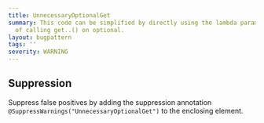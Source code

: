 ```yaml
---
title: UnnecessaryOptionalGet
summary: This code can be simplified by directly using the lambda parameters instead
  of calling get..() on optional.
layout: bugpattern
tags: ''
severity: WARNING
---
```


<!--
*** AUTO-GENERATED, DO NOT MODIFY ***
To make changes, edit the @BugPattern annotation or the explanation in docs/bugpattern.
-->



## Suppression
Suppress false positives by adding the suppression annotation `@SuppressWarnings("UnnecessaryOptionalGet")` to the enclosing element.
